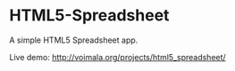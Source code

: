 # HTML5-Spreadsheet
A simple HTML5 Spreadsheet app.

Live demo: http://voimala.org/projects/html5_spreadsheet/
